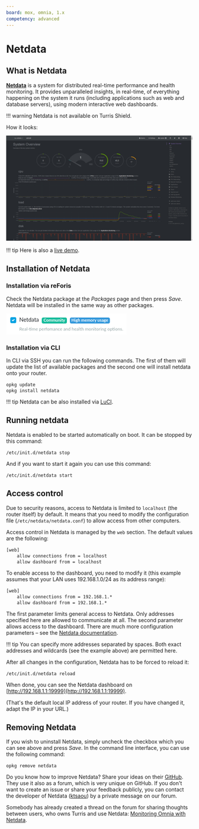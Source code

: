```yaml
---
board: mox, omnia, 1.x
competency: advanced
---
```

# Netdata

## What is Netdata

**[Netdata](https://www.netdata.cloud/)** is a system for distributed
real-time performance and health monitoring. It provides unparalleled
insights, in real-time, of everything happening on the system it runs
(including applications such as web and database servers), using
modern interactive web dashboards.

!!! warning
    Netdata is not available on Turris Shield.

How it looks:

![netdata system overview](netdata.jpg)

!!! tip
    Here is also a [live demo](https://london.my-netdata.io/).

## Installation of Netdata

### Installation via reForis

Check the Netdata package at the _Packages_ page and then press _Save_.
Netdata will be installed in the same way as other packages.

![Netdata installation in reForis](netdata-reforis.png)

### Installation via CLI

In CLI via SSH you can run the following commands. The first of them will update
the list of available packages and the second one will install netdata onto
your router. 

```
opkg update
opkg install netdata
```

!!! tip
    Netdata can be also installed via [LuCI](../../basics/luci/luci.md).

## Running netdata

Netdata is enabled to be started automatically on boot. It can be stopped
by this command:

```
/etc/init.d/netdata stop
```

And if you want to start it again you can use this command:

```
/etc/init.d/netdata start
```

## Access control

Due to security reasons, access to Netdata is limited to `localhost`
(the router itself) by default. It means that you need to modify
the configuration file (`/etc/netdata/netdata.conf`) to allow access
from other computers.

Access control in Netdata is managed by the `web` section. The default
values are the following:

```
[web]
    allow connections from = localhost
    allow dashboard from = localhost
```

To enable access to the dashboard, you need to modify it (this example
assumes that your LAN uses 192.168.1.0/24 as its address range):


```
[web]
    allow connections from = 192.168.1.*
    allow dashboard from = 192.168.1.*
```

The first parameter limits general access to Netdata. Only addresses
specified here are allowed to communicate at all. The second parameter
allows access to the dashboard. There are much more configuration parameters
– see the [Netdata documentation](https://learn.netdata.cloud/docs/).

!!! tip
    You can specify more addresses separated by spaces. Both exact addresses and
    wildcards (see the example above) are permitted here.

After all changes in the configuration, Netdata has to be forced to reload
it:

```
/etc/init.d/netdata reload
```

When done, you can see the Netdata dashboard on
[http://192.168.1.1:19999](http://192.168.1.1:19999).

(That's the default local IP address of your router. If you have changed it,
adapt the IP in your URL.)

## Removing Netdata

If you wish to uninstall Netdata, simply uncheck the checkbox which you can
see above and press _Save_. In the command line interface, you can use
the following command:

```
opkg remove netdata
```

Do you know how to improve Netdata? Share your ideas on their
[GitHub](https://github.com/firehol/netdata). They use it also as a forum,
which is very unique on GitHub. If you don't want to create an issue or share
your feedback publicly, you can contact the developer of Netdata
([ktsaou](https://forum.turris.cz/u/ktsaou/summary)) by a private message
on our forum.

Somebody has already created a thread on the forum for sharing thoughts between
users, who owns Turris and use Netdata:
[Monitoring Omnia with Netdata](https://forum.turris.cz/t/monitoring-omnia-with-netdata/3179).
